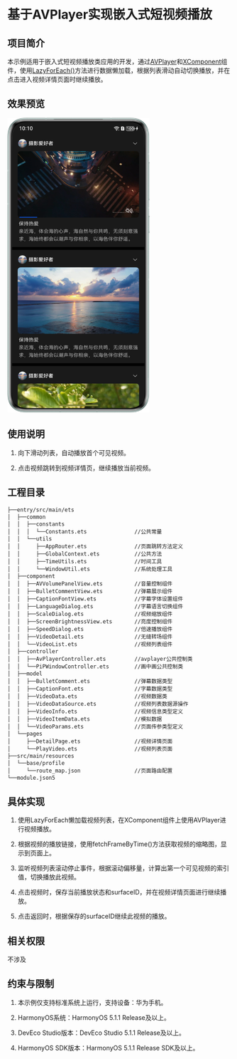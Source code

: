 # 基于AVPlayer实现嵌入式短视频播放

## 项目简介

本示例适用于嵌入式短视频播放类应用的开发，通过[AVPlayer](https://developer.huawei.com/consumer/cn/doc/harmonyos-references/arkts-apis-media-avplayer)和[XComponent](https://developer.huawei.com/consumer/cn/doc/harmonyos-references/ts-basic-components-xcomponent)组件，使用[LazyForEach()](https://developer.huawei.com/consumer/cn/doc/harmonyos-references/ts-rendering-control-lazyforeach)方法进行数据懒加载，根据列表滑动自动切换播放，并在点击进入视频详情页面时继续播放。

## 效果预览

<img src="screenshots/device/result.png" style="width:320px">

## 使用说明

1. 向下滑动列表，自动播放首个可见视频。

2. 点击视频跳转到视频详情页，继续播放当前视频。

## 工程目录

```
├──entry/src/main/ets
│  ├──common
│  │  ├──constants
│  │  │  └──Constants.ets               //公共常量
│  │  └──utils
│  │     ├──AppRouter.ets               //页面跳转方法定义
│  │     ├──GlobalContext.ets           //公共方法
│  │     ├──TimeUtils.ets               //时间工具
│  │     └──WindowUtil.ets              //系统处理工具
│  ├──component
│  │  ├──AVVolumePanelView.ets          //音量控制组件
│  │  ├──BulletCommentView.ets          //弹幕展示组件
│  │  ├──CaptionFontView.ets            //字幕字体设置组件
│  │  ├──LanguageDialog.ets             //字幕语言切换组件
│  │  ├──ScaleDialog.ets                //视频缩放组件
│  │  ├──ScreenBrightnessView.ets       //亮度控制组件
│  │  ├──SpeedDialog.ets                //倍速播放组件
│  │  ├──VideoDetail.ets                //无缝转场组件
│  │  └──VideoList.ets                  //视频列表组件
│  ├──controller
│  │  ├──AvPlayerController.ets         //avplayer公共控制类
│  │  └──PiPWindowController.ets        //画中画公共控制类
│  ├──model
│  │  ├──BulletComment.ets              //弹幕数据类型
│  │  ├──CaptionFont.ets                //字幕数据类型
│  │  ├──VideoData.ets                  //视频数据类
│  │  ├──VideoDataSource.ets            //视频列表数据源操作
│  │  ├──VideoInfo.ets                  //视频信息类型定义
│  │  ├──VideoItemData.ets              //模拟数据
│  │  └──VideoParams.ets                //页面传参类型定义
│  └──pages   
│     ├──DetailPage.ets                 //视频详情页面
│     └──PlayVideo.ets                  //视频列表页面
├──src/main/resources  
│  └──base/profile
│     └──route_map.json                 //页面路由配置
└──module.json5
```

## 具体实现

1. 使用LazyForEach懒加载视频列表，在XComponent组件上使用AVPlayer进行视频播放。

2. 根据视频的播放链接，使用fetchFrameByTime()方法获取视频的缩略图，显示到页面上。

3. 监听视频列表滚动停止事件，根据滚动偏移量，计算出第一个可见视频的索引值，切换播放此视频。

4. 点击视频时，保存当前播放状态和surfaceID，并在视频详情页面进行继续播放。

5. 点击返回时，根据保存的surfaceID继续此视频的播放。

## 相关权限

不涉及

## 约束与限制

1. 本示例仅支持标准系统上运行，支持设备：华为手机。

2. HarmonyOS系统：HarmonyOS 5.1.1 Release及以上。

3. DevEco Studio版本：DevEco Studio 5.1.1 Release及以上。

4. HarmonyOS SDK版本：HarmonyOS 5.1.1 Release SDK及以上。